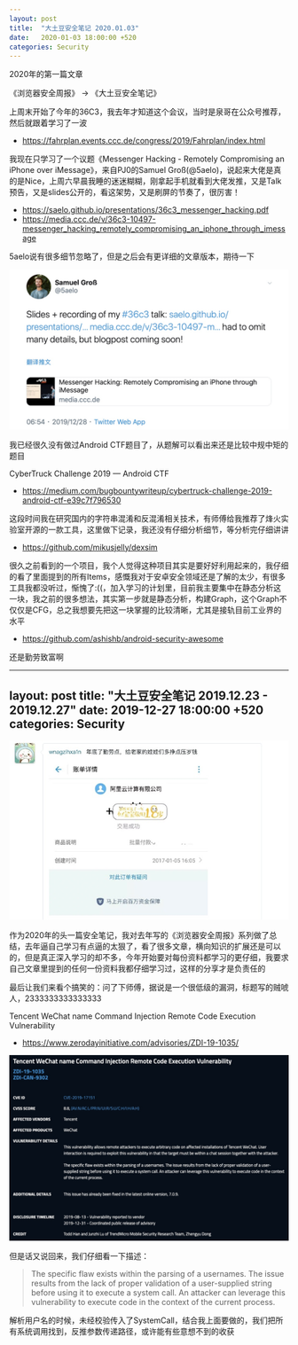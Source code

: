 ```yaml
---
layout: post
title:  "大土豆安全笔记 2020.01.03"
date:   2020-01-03 18:00:00 +520
categories: Security
---
```


2020年的第一篇文章

《浏览器安全周报》 -> 《大土豆安全笔记》

上周末开始了今年的36C3，我去年才知道这个会议，当时是泉哥在公众号推荐，然后就跟着学习了一波
- https://fahrplan.events.ccc.de/congress/2019/Fahrplan/index.html

我现在只学习了一个议题《Messenger Hacking - Remotely Compromising an iPhone over iMessage》，来自PJ0的Samuel Groß(@5aelo)，说起来大佬是真的是Nice，上周六早晨我睡的迷迷糊糊，刚拿起手机就看到大佬发推，又是Talk预告，又是slides公开的，看这架势，又是刷屏的节奏了，很厉害！
- https://saelo.github.io/presentations/36c3_messenger_hacking.pdf
- https://media.ccc.de/v/36c3-10497-messenger_hacking_remotely_compromising_an_iphone_through_imessage

5aelo说有很多细节忽略了，但是之后会有更详细的文章版本，期待一下

![IMAGE](/assets/resources/6FB1BF4932AC14D5697C912833E4A48D.jpg)

我已经很久没有做过Android CTF题目了，从题解可以看出来还是比较中规中矩的题目

CyberTruck Challenge 2019 — Android CTF
- https://medium.com/bugbountywriteup/cybertruck-challenge-2019-android-ctf-e39c7f796530

这段时间我在研究国内的字符串混淆和反混淆相关技术，有师傅给我推荐了烽火实验室开源的一款工具，这里做下记录，我还没有仔细分析细节，等分析完仔细讲讲
- https://github.com/mikusjelly/dexsim

很久之前看到的一个项目，我个人觉得这种项目其实是要好好利用起来的，我仔细的看了里面提到的所有Items，感慨我对于安卓安全领域还是了解的太少，有很多工具我都没听过，惭愧了:((，加入学习的计划里，目前我主要集中在静态分析这一块，我之前的很多想法，其实第一步就是静态分析，构建Graph，这个Graph不仅仅是CFG，总之我想要先把这一块掌握的比较清晰，尤其是接轨目前工业界的水平
- https://github.com/ashishb/android-security-awesome

还是勤劳致富啊

---
layout: post
title:  "大土豆安全笔记 2019.12.23 - 2019.12.27"
date:   2019-12-27 18:00:00 +520
categories: Security
---

![IMAGE](/assets/resources/876A021973D0E00FCCD40780BAD1FB0B.jpg)

作为2020年的头一篇安全笔记，我对去年写的《浏览器安全周报》系列做了总结，去年逼自己学习有点逼的太狠了，看了很多文章，横向知识的扩展还是可以的，但是真正深入学习的却不多，今年开始要对每份资料都学习的更仔细，我要求自己文章里提到的任何一份资料我都仔细学习过，这样的分享才是负责任的

最后让我们来看个搞笑的：问了下师傅，据说是一个很低级的漏洞，标题写的贼唬人，2333333333333333

Tencent WeChat name Command Injection Remote Code Execution Vulnerability
- https://www.zerodayinitiative.com/advisories/ZDI-19-1035/

![IMAGE](/assets/resources/89737A9F0004866BCF454DCFF77113F2.jpg)

但是话又说回来，我们仔细看一下描述：
> The specific flaw exists within the parsing of a usernames. The issue results from the lack of proper validation of a user-supplied string before using it to execute a system call. An attacker can leverage this vulnerability to execute code in the context of the current process.

解析用户名的时候，未经校验传入了SystemCall，结合我上面要做的，我们把所有系统调用找到，反推参数传递路径，或许能有些意想不到的收获